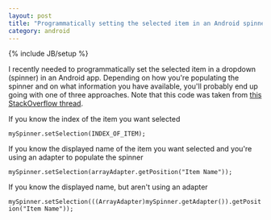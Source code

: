 ```yaml
---
layout: post
title: "Programmatically setting the selected item in an Android spinner"
category: android
---
```

{% include JB/setup %}

I recently needed to programmatically set the selected item in a dropdown (spinner) in an Android app. Depending on how you're populating the spinner and on what information you have available, you'll probably end up going with one of three approaches. Note that this code was taken from [this StackOverflow thread](http://stackoverflow.com/questions/11072576/set-selected-item-of-spinner-programmatically).

If you know the index of the item you want selected

`mySpinner.setSelection(INDEX_OF_ITEM);`

If you know the displayed name of the item you want selected and you're using an adapter to populate the spinner

`mySpinner.setSelection(arrayAdapter.getPosition("Item Name"));`

If you know the displayed name, but aren't using an adapter

`mySpinner.setSelection(((ArrayAdapter)mySpinner.getAdapter()).getPosition("Item Name‌​"));`
